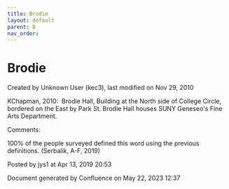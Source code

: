 ```yaml
---
title: Brodie
layout: default
parent: B
nav_order:
---
```


# Brodie

Created by  Unknown User (kec3), last modified on Nov 29, 2010

KChapman, 2010:  Brodie Hall, Building at the North side of College Circle, bordered on the East by Park St. Brodie Hall houses SUNY Geneseo's Fine Arts Department.

Comments:

100% of the people surveyed defined this word using the previous definitions. (Serbalik, A-F, 2019)

Posted by jys1 at Apr 13, 2019 20:53

Document generated by Confluence on May 22, 2023 12:37


